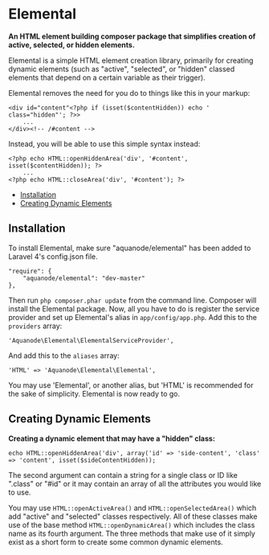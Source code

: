 Elemental
=========

**An HTML element building composer package that simplifies creation of active, selected, or hidden elements.**

Elemental is a simple HTML element creation library, primarily for creating dynamic elements (such as "active", "selected", or "hidden" classed elements that depend on a certain variable as their trigger).

Elemental removes the need for you do to things like this in your markup:

	<div id="content"<?php if (isset($contentHidden)) echo ' class="hidden"'; ?>>
		...
	</div><!-- /#content -->

Instead, you will be able to use this simple syntax instead:

	<?php echo HTML::openHiddenArea('div', '#content', isset($contentHidden)); ?>
		...
	<?php echo HTML::closeArea('div', '#content'); ?>

- [Installation](#installation)
- [Creating Dynamic Elements](#creating-dynamic-elements)

<a name="installation"></a>
## Installation

To install Elemental, make sure "aquanode/elemental" has been added to Laravel 4's config.json file.

	"require": {
		"aquanode/elemental": "dev-master"
	},

Then run `php composer.phar update` from the command line. Composer will install the Elemental package. Now, all you have to do is register the service provider and set up Elemental's alias in `app/config/app.php`. Add this to the `providers` array:

	'Aquanode\Elemental\ElementalServiceProvider',

And add this to the `aliases` array:

	'HTML' => 'Aquanode\Elemental\Elemental',

You may use 'Elemental', or another alias, but 'HTML' is recommended for the sake of simplicity. Elemental is now ready to go.

<a name="creating-dynamic-elements"></a>
## Creating Dynamic Elements

**Creating a dynamic element that may have a "hidden" class:**

	echo HTML::openHiddenArea('div', array('id' => 'side-content', 'class' => 'content', isset($sideContentHidden));

The second argument can contain a string for a single class or ID like ".class" or "#id" or it may contain an array of all the attributes you would like to use.

You may use `HTML::openActiveArea()` and `HTML::openSelectedArea()` which add "active" and "selected" classes respectively. All of these classes make use of the base method `HTML::openDynamicArea()` which includes the class name as its fourth argument. The three methods that make use of it simply exist as a short form to create some common dynamic elements.
